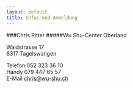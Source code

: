 ```yaml
---
layout: default
title: Infos und Anmeldung
---
```


###Chris Ritter
#####Wu Shu-Center Oberland

Waidstrasse 17<br>
8317 Tagelswangen

Telefon 052 323 36 10<br>
Handy 079 447 65 57<br>
E-Mail <a href=mailto:chris@wu-shu.ch>chris@wu-shu.ch</a>